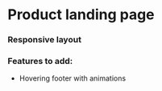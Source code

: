 # Product landing page
### Responsive layout

### Features to add:
- Hovering footer with animations
